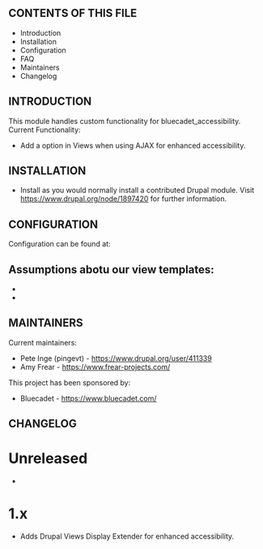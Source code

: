CONTENTS OF THIS FILE
---------------------

 * Introduction
 * Installation
 * Configuration
 * FAQ
 * Maintainers
 * Changelog


INTRODUCTION
------------

This module handles custom functionality for bluecadet_accessibility.
Current Functionality:

 * Add a option in Views when using AJAX for enhanced accessibility.


INSTALLATION
------------

 * Install as you would normally install a contributed Drupal module. Visit
   https://www.drupal.org/node/1897420 for further information.


CONFIGURATION
-------------

Configuration can be found at:

## Assumptions abotu our view templates:

-
-


MAINTAINERS
-----------

Current maintainers:

 * Pete Inge (pingevt) - https://www.drupal.org/user/411339
 * Amy Frear - https://www.frear-projects.com/

This project has been sponsored by:

 * Bluecadet - https://www.bluecadet.com/


CHANGELOG
---------

# Unreleased

 -

# 1.x

- Adds Drupal Views Display Extender for enhanced accessibility.
